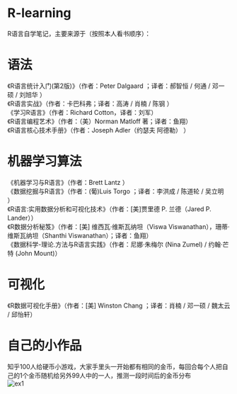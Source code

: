 ﻿# R-learning
R语言自学笔记，主要来源于（按照本人看书顺序）：
# 语法
《R语言统计入门(第2版)》（作者：Peter Dalgaard ；译者：郝智恒 / 何通 / 邓一硕 / 刘旭华 ）<br>
《R语言实战》（作者：卡巴科弗；译者：高涛 / 肖楠 / 陈钢 ）<br>
《学习R语言》（作者：Richard Cotton，译者：刘军）<br>
《R语言编程艺术》（作者：（美）Norman Matloff  著；译者：鱼翔）<br>
《R语言核心技术手册》（作者：Joseph Adler（约瑟夫 阿德勒） ）<br>

# 机器学习算法
《机器学习与R语言》（作者：Brett Lantz ）<br>
《数据挖掘与R语言》（作者：(葡)Luis Torgo ；译者：李洪成 / 陈道轮 / 吴立明 ）<br>
《R语言:实用数据分析和可视化技术》（作者：[美]贾里德 P. 兰德（Jared P. Lander））<br>
《R数据分析秘笈》（作者：[美] 维西瓦·维斯瓦纳坦（Viswa Viswanathan），珊蒂·维斯瓦纳坦（Shanthi Viswanathan）；译者：鱼翔）<br>
《数据科学-理论.方法与R语言实践》（作者：尼娜·朱梅尔 (Nina Zumel) / 约翰·芒特 (John Mount)）<br>

# 可视化
《R数据可视化手册》（作者：[美] Winston Chang ；译者：肖楠 / 邓一硕 / 魏太云 / 邱怡轩）<br>
# 自己的小作品
知乎100人给硬币小游戏，大家手里头一开始都有相同的金币，每回合每个人把自己的1个金币随机给另外99人中的一人，推测一段时间后的金币分布<br>
![ex1](https://github.com/renjunxiang/R-learning/blob/master/100个人互相给钱的分布图.gif)
